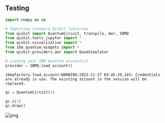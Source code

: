 ## Testing


```python
import numpy as np

# Importing standard Qiskit libraries
from qiskit import QuantumCircuit, transpile, Aer, IBMQ
from qiskit.tools.jupyter import *
from qiskit.visualization import *
from ibm_quantum_widgets import *
from qiskit.providers.aer import QasmSimulator

# Loading your IBM Quantum account(s)
provider = IBMQ.load_account()
```

    ibmqfactory.load_account:WARNING:2022-11-27 03:45:29,143: Credentials are already in use. The existing account in the session will be replaced.



```python
qc = QuantumCircuit(2)
```


```python
qc.x(1)
qc.draw()
```




    
![png](/images/2022-11-26/output_3_0.png)
    




```python

```
